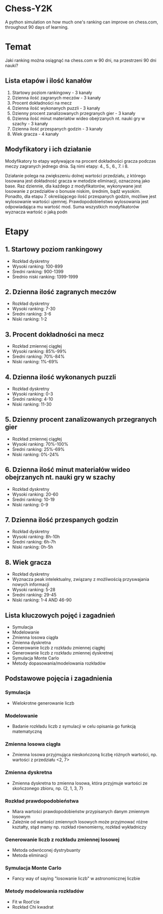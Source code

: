 # Chess-Y2K
A python simulation on how much one's ranking can improve on chess.com, 
throughout 90 days of learning.


# Temat
Jaki ranking można osiągnąć na chess.com w 90 dni, na przestrzeni 90 dni nauki?


## Lista etapów i ilość kanałów 
1. Startowy poziom rankingowy - 3 kanały
2. Dzienna ilość zagranych meczów - 3 kanały
3. Procent dokładności na mecz 
4. Dzienna ilość wykonanych puzzli - 3 kanały
5. Dzienny procent zanalizowanych przegranych gier - 3 kanały
6. Dzienna ilość minut materiałów wideo obejrzanych nt. nauki gry w szachy - 3 kanały
7. Dzienna ilość przespanych godzin - 3 kanały
8. Wiek gracza - 4 kanały


## Modyfikatory i ich działanie
Modyfikatory to etapy wpływające na procent dokładności gracza podczas meczy zagranych jednego dnia.
Są nimi etapy: 4., 5., 6., 7. i 8.

Działanie polega na zwiększeniu dolnej wartości przedziału, z którego losowana jest dokładność gracza 
w metodzie eliminacji, oznaczoną jako base. 
Raz dziennie, dla każdego z modyfikatorów, wykonywane jest losowanie z przedziałów o bonusie niskim, średnim, bądź wysokim. 
Ponadto, dla etapu 7. określającego ilość przespanych godzin, możliwe jest wylosowanie wartości ujemnej. Prawdopodobieństwo wylosowania  jest odpowiadająca mu wartość mod. Suma wszystkich modyfikatorów wyznacza wartość
o jaką podn

# Etapy
## 1. Startowy poziom rankingowy
- Rozkład dyskretny
- Wysoki ranking: 100-899
- Średni ranking: 900-1399
- Średnio niski ranking: 1399-1999

## 2. Dzienna ilość zagranych meczów
- Rozkład dyskretny
- Wysoki ranking: 7-30
- Średni ranking: 3-6 
- Niski ranking: 1-2 

## 3. Procent dokładności na mecz 
- Rozkład zmiennej ciągłej 
- Wysoki ranking: 85%-99%
- Średni ranking: 70%-84% 
- Niski ranking: 1%-69% 

## 4. Dzienna ilość wykonanych puzzli 
- Rozkład dyskretny 
- Wysoki ranking: 0-3 
- Średni ranking: 4-10 
- Niski ranking: 11-30 

## 5. Dzienny procent zanalizowanych przegranych gier 
- Rozkład zmiennej ciągłej 
- Wysoki ranking: 70%-100%
- Średni ranking: 25%-69%
- Niski ranking: 0%-24%

## 6. Dzienna ilość minut materiałów wideo obejrzanych nt. nauki gry w szachy 
- Rozkład dyskretny 
- Wysoki ranking: 20-60
- Średni ranking: 10-19
- Niski ranking: 0-9

## 7. Dzienna ilość przespanych godzin 
- Rozkład dyskretny 
- Wysoki ranking: 8h-10h
- Średni ranking: 6h-7h
- Niski ranking: 0h-5h

## 8. Wiek gracza 
- Rozkład dyskretny 
- Wyznacza peak intelektualny, związany z możliwością przyswajania nowych informacji 
- Wysoki ranking: 5-28
- Średni ranking: 29-45
- Niski ranking: 1-4 AND 46-90


## Lista kluczowych pojęć i zagadnień
- Symulacja
- Modelowanie
- Zmienna losowa ciągła
- Zmienna dyskretna
- Generowanie liczb z rozkładu zmiennej ciągłej
- Generowanie liczb z rozkładu zmiennej dyskretnej
- Symulacja Monte Carlo
- Metody dopasowania/modelowania rozkładów

## Podstawowe pojęcia i zagadnienia
### Symulacja
- Wielokrotne generowanie liczb

### Modelowanie
- Badanie rozkładu liczb z symulacji w celu opisania go funkcją matematyczną

### Zmienna losowa ciągła
- Zmienna losowa przyjmująca nieskończoną liczbę różnych wartości, np. wartości z przedziału <2, 7> 

### Zmienna dyskretna
- Zmienna dyskretna to zmienna losowa, która przyjmuje wartości ze skończonego zbioru, np. {2, 1, 3, 7}

### Rozkład prawdopodobieństwa
- Miara wartości prawdopodobieństw przypisanych danym zmiennym losowym
- Zależnie od wartości zmiennych losowych może przyjmować różne kształty, stąd mamy np. rozkład równomierny, rozkład wykładniczy

### Generowanie liczb z rozkładu zmiennej losowej
- Metoda odwróconej dystrybuanty
- Metoda eliminacji

### Symulacja Monte Carlo
- Fancy way of saying "losowanie liczb" w astronomicznej liczbie

### Metody modelowania rozkładów
- Fit w Root'cie
- Rozkład Chi kwadrat
